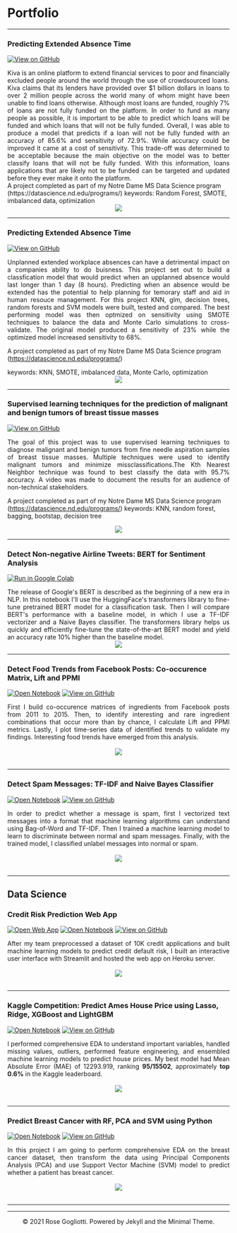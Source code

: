 # Portfolio
---

### Predicting Extended Absence Time

[![View on GitHub](https://img.shields.io/badge/GitHub-View_on_GitHub-blue?logo=GitHub)](https://github.com/rgogliotti/Kiva)

<div style="text-align: justify">Kiva is an online platform to extend financial services to poor and financially excluded people around the world through the use of crowdsourced loans. Kiva claims that its lenders have provided over $1 billion dollars in loans to over 2 million people across the world many of whom might have been unable to find loans otherwise. Although most loans are funded, roughly 7% of loans are not fully funded on the platform. In order to fund as many people as possible, it is important to be able to predict which loans will be funded and which loans that will not be fully funded. Overall, I was able to produce a model that predicts if a loan will not be fully funded with an accuracy of  85.6% and sensitivity of 72.9%. While accuracy could be improved it came at a cost of sensitivity. This trade-off was determined to be acceptable because the main objective on the model was to better classify loans that will not be fully funded. With this information, loans applications that are likely not to be funded can be targeted and updated before they ever make it onto the platform. 
</div>
A project completed as part of my Notre Dame MS Data Science program (https://datascience.nd.edu/programs/)
</div>
keywords: Random Forest, SMOTE, imbalanced data, optimization 

<center><img src="images/wordcloud.JPG"/></center>

---
### Predicting Extended Absence Time

[![View on GitHub](https://img.shields.io/badge/GitHub-View_on_GitHub-blue?logo=GitHub)](https://github.com/rgogliotti/Absenteeism)

<div style="text-align: justify"> Unplanned extended workplace absences can have a detrimental impact on a companies ability to do buisness. This project set out to build a classfication model that would predict when an upplanned absence would last longer than 1 day (8 hours). Predicting when an absence would be extended has the potential to help planning for temorary staff and aid in human resouce management. For this project KNN, glm, decision trees, random forests and SVM models were built, tested and compared. The best performing model was then optmized on sensitivity using SMOTE techniques to balance the data and Monte Carlo simulations to cross-validate. The original model produced a sensitivity of 23% while the optimized model increased sensitivity to 68%.
</div>

A project completed as part of my Notre Dame MS Data Science program (https://datascience.nd.edu/programs/)
</div>
keywords: KNN, SMOTE, imbalanced data, Monte Carlo, optimization 

<center><img src="images/Absenteeismmodelcomp.JPG"/></center>



---
### Supervised learning techniques for the prediction of malignant and benign tumors of breast tissue masses
[![View on GitHub](https://img.shields.io/badge/GitHub-View_on_GitHub-blue?logo=GitHub)](https://github.com/rgogliotti/Tumor-prediction)
<div style="text-align: justify"> The goal of this project was to use supervised learning techniques to diagnose malignant and benign tumors from fine needle aspiration samples of breast tissue masses. Multiple techniques were used to identify malignant tumors and minimize missclassifications.The Kth Nearest Neighbor technique was found to best classify the data with 95.7% accuracy. A video was made to document the results for an audience of non-technical stakeholders.</div>

A project completed as part of my Notre Dame MS Data Science program (https://datascience.nd.edu/programs/)
keywords: KNN, random forest, bagging, bootstap, decision tree
<center><img src="images/Tumorsummay2.JPG"/></center>

---
### Detect Non-negative Airline Tweets: BERT for Sentiment Analysis

[![Run in Google Colab](https://img.shields.io/badge/Colab-Run_in_Google_Colab-blue?logo=Google&logoColor=FDBA18)](https://colab.research.google.com/drive/1f32gj5IYIyFipoINiC8P3DvKat-WWLUK)

<div style="text-align: justify">The release of Google's BERT is described as the beginning of a new era in NLP. In this notebook I'll use the HuggingFace's transformers library to fine-tune pretrained BERT model for a classification task. Then I will compare BERT's performance with a baseline model, in which I use a TF-IDF vectorizer and a Naive Bayes classifier. The transformers library helps us quickly and efficiently fine-tune the state-of-the-art BERT model and yield an accuracy rate 10% higher than the baseline model.</div>

<center><img src="images/BERT-classification.png"/></center>

---
### Detect Food Trends from Facebook Posts: Co-occurence Matrix, Lift and PPMI

[![Open Notebook](https://img.shields.io/badge/Jupyter-Open_Notebook-blue?logo=Jupyter)](projects/detect-food-trends-facebook.html)
[![View on GitHub](https://img.shields.io/badge/GitHub-View_on_GitHub-blue?logo=GitHub)](https://github.com/chriskhanhtran/facebook-detect-food-trends)

<div style="text-align: justify">First I build co-occurence matrices of ingredients from Facebook posts from 2011 to 2015. Then, to identify interesting and rare ingredient combinations that occur more than by chance, I calculate Lift and PPMI metrics. Lastly, I plot time-series data of identified trends to validate my findings. Interesting food trends have emerged from this analysis.</div>
<br>
<center><img src="images/fb-food-trends.png"></center>
<br>

---
### Detect Spam Messages: TF-IDF and Naive Bayes Classifier

[![Open Notebook](https://img.shields.io/badge/Jupyter-Open_Notebook-blue?logo=Jupyter)](projects/detect-spam-nlp.html)
[![View on GitHub](https://img.shields.io/badge/GitHub-View_on_GitHub-blue?logo=GitHub)](https://github.com/chriskhanhtran/detect-spam-messages-nlp/blob/master/detect-spam-nlp.ipynb)

<div style="text-align: justify">In order to predict whether a message is spam, first I vectorized text messages into a format that machine learning algorithms can understand using Bag-of-Word and TF-IDF. Then I trained a machine learning model to learn to discriminate between normal and spam messages. Finally, with the trained model, I classified unlabel messages into normal or spam.</div>
<br>
<center><img src="images/detect-spam-nlp.png"/></center>
<br>

---
## Data Science

### Credit Risk Prediction Web App

[![Open Web App](https://img.shields.io/badge/Heroku-Open_Web_App-blue?logo=Heroku)](http://credit-risk.herokuapp.com/)
[![Open Notebook](https://img.shields.io/badge/Jupyter-Open_Notebook-blue?logo=Jupyter)](https://github.com/chriskhanhtran/credit-risk-prediction/blob/master/documents/Notebook.ipynb)
[![View on GitHub](https://img.shields.io/badge/GitHub-View_on_GitHub-blue?logo=GitHub)](https://github.com/chriskhanhtran/credit-risk-prediction)

<div style="text-align: justify">After my team preprocessed a dataset of 10K credit applications and built machine learning models to predict credit default risk, I built an interactive user interface with Streamlit and hosted the web app on Heroku server.</div>
<br>
<center><img src="images/credit-risk-webapp.png"/></center>
<br>

---
### Kaggle Competition: Predict Ames House Price using Lasso, Ridge, XGBoost and LightGBM

[![Open Notebook](https://img.shields.io/badge/Jupyter-Open_Notebook-blue?logo=Jupyter)](projects/ames-house-price.html)
[![View on GitHub](https://img.shields.io/badge/GitHub-View_on_GitHub-blue?logo=GitHub)](https://github.com/chriskhanhtran/kaggle-house-price/blob/master/ames-house-price.ipynb)

<div style="text-align: justify">I performed comprehensive EDA to understand important variables, handled missing values, outliers, performed feature engineering, and ensembled machine learning models to predict house prices. My best model had Mean Absolute Error (MAE) of 12293.919, ranking <b>95/15502</b>, approximately <b>top 0.6%</b> in the Kaggle leaderboard.</div>
<br>
<center><img src="images/ames-house-price.jpg"/></center>
<br>

---
### Predict Breast Cancer with RF, PCA and SVM using Python

[![Open Notebook](https://img.shields.io/badge/Jupyter-Open_Notebook-blue?logo=Jupyter)](projects/breast-cancer.html)
[![View on GitHub](https://img.shields.io/badge/GitHub-View_on_GitHub-blue?logo=GitHub)](https://github.com/chriskhanhtran/predict-breast-cancer-with-rf-pca-svm/blob/master/breast-cancer.ipynb)

<div style="text-align: justify">In this project I am going to perform comprehensive EDA on the breast cancer dataset, then transform the data using Principal Components Analysis (PCA) and use Support Vector Machine (SVM) model to predict whether a patient has breast cancer.</div>
<br>
<center><img src="images/breast-cancer.png"/></center>
<br>

---

---
<center>© 2021 Rose Gogliotti. Powered by Jekyll and the Minimal Theme.</center>
